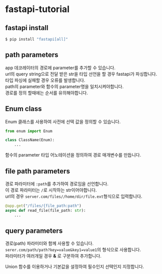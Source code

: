 # fastapi-tutorial

## fastapi install
```bash
$ pip install "fastapi[all]"
```
## path parameters
app 데코레이터의 경로에 parameter를 추가할 수 있습니다.  
url의 query string으로 전달 받은 str을 타입 선언을 할 경우 fastapi가 파싱합니다.  
타입 파싱에 실패할 경우 오류를 발생합니다.  
path의 parameter와 함수의 parameter명을 일치시켜야합니다.  
경로를 정의 할때에는 순서를 유의해야합니다.  
## Enum class
Enum 클래스를 사용하여 사전에 선택 값을 정의할 수 있습니다.
```python
from enum import Enum

class ClassName(Enum):
    ...
```
함수의 parameter 타입 어노테이션을 정의하여 경로 매개변수를 만듭니다.
## file path parameters
경로 파라미터에 `:path`를 추가하여 경로임을 선언합니다.  
이 경로 파라미터는 `/`로 시작하는 str이어야합니다.  
url의 경우 `server.com/files//home/dir/file.ext`형식으로 입력합니다.
```python
@app.get("/files/{file_path:path")
async def read_file(file_path: str):
    ...
```

## query parameters
경로(path) 파라미터와 함께 사용할 수 있습니다.  
`serer.com/path/path?key=value&key1=value1`의 형식으로 사용합니다.  
파라미터가 여러개일 경우 **&** 로 구분하여 추가합니다.  

Union 함수를 이용하거나 기본값을 설정하여 필수인지 선택인지 지정합니다.  

